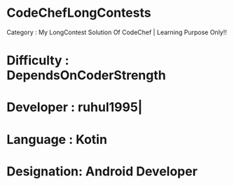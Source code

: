 # CodeChefLongContests 
Category   : My LongContest Solution Of CodeChef | Learning Purpose Only!!
# Difficulty : DependsOnCoderStrength
# Developer  : ruhul1995|
# Language   : Kotin
# Designation: Android Developer
